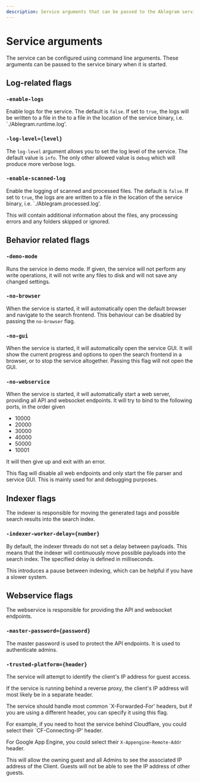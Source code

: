 ```yaml
---
description: Service arguments that can be passed to the Ablegram service binary.
---
```


# Service arguments

The service can be configured using command line arguments. These arguments can be passed to the service binary when it is started.

##  Log-related flags

### `-enable-logs`

Enable logs for the service. The default is `false`.
If set to `true`, the logs will be written to a file in the to a file in the location of the service binary, i.e. `./Ablegram.runtime.log'.

### `-log-level={level}`

The `log-level` argument allows you to set the log level of the service. The default value is `info`.
The only other allowed value is `debug` which will produce more verbose logs.

### `-enable-scanned-log`

Enable the logging of scanned and processed files. The default is `false`. If set to `true`, the logs are
are written to a file in the location of the service binary, i.e. `./Ablegram.processed.log'.

This will contain additional information about the files, any processing errors and any folders skipped or ignored.

## Behavior related flags

### `-demo-mode`

Runs the service in demo mode. If given, the service will not perform any write operations,
it will not write any files to disk and will not save any changed settings.

### `-no-browser`

When the service is started, it will automatically open the default browser and navigate to the search frontend.
This behaviour can be disabled by passing the `no-browser` flag.

### `-no-gui`

When the service is started, it will automatically open the service GUI.
It will show the current progress and options to open the search frontend in a browser, or to stop the service altogether.
Passing this flag will not open the GUI.

### `-no-webservice`

When the service is started, it will automatically start a web server, providing all API and websocket endpoints.
It will try to bind to the following ports, in the order given

- 10000
- 20000
- 30000
- 40000
- 50000
- 10001

It will then give up and exit with an error.

This flag will disable all web endpoints and only start the file parser and service GUI. This is mainly used for and debugging purposes.

## Indexer flags

The indexer is responsible for moving the generated tags and possible search results into the search index.

### `-indexer-worker-delay={number}`

By default, the indexer threads do not set a delay between payloads.
This means that the indexer will continuously move possible payloads into the search index.
The specified delay is defined in milliseconds.

This introduces a pause between indexing, which can be helpful if you have a slower system.

## Webservice flags

The webservice is responsible for providing the API and websocket endpoints.

### `-master-password={password}`

The master password is used to protect the API endpoints. It is used to authenticate admins.

### `-trusted-platform={header}`

The service will attempt to identify the client's IP address for guest access.

If the service is running behind a reverse proxy, the client's IP address will most likely be in a separate header.

The service should handle most common `X-Forwarded-For' headers, but if you are using a different header, you can specify it using this flag.

For example, if you need to host the service behind Cloudflare, you could select their `CF-Connecting-IP' header.

For Google App Engine, you could select their `X-Appengine-Remote-Addr` header.

This will allow the owning guest and all Admins to see the associated IP address of the Client.
Guests will not be able to see the IP address of other guests.
